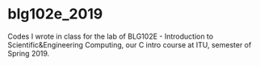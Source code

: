 # blg102e_2019
Codes I wrote in class for the lab of BLG102E - Introduction to Scientific&amp;Engineering Computing, our C intro course at ITU, semester of Spring 2019. 
